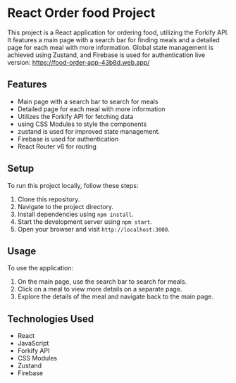# React Order food Project

This project is a React application for ordering food, utilizing the Forkify API. It features a main page with a search bar for finding meals and a detailed page for each meal with more information. Global state management is achieved using Zustand, and Firebase is used for authentication
 live version: https://food-order-app-43b8d.web.app/
## Features

- Main page with a search bar to search for meals
- Detailed page for each meal with more information
- Utilizes the Forkify API for fetching data
- using CSS Modules to style the components
- zustand is used for improved state management.
- Firebase is used for authentication
- React Router v6 for routing

## Setup

To run this project locally, follow these steps:

1. Clone this repository.
2. Navigate to the project directory.
3. Install dependencies using `npm install`.
4. Start the development server using `npm start`.
5. Open your browser and visit `http://localhost:3000`.

## Usage

To use the application:

1. On the main page, use the search bar to search for meals.
2. Click on a meal to view more details on a separate page.
3. Explore the details of the meal and navigate back to the main page.

## Technologies Used

- React
- JavaScript
- Forkify API
- CSS Modules
- Zustand
- Firebase
